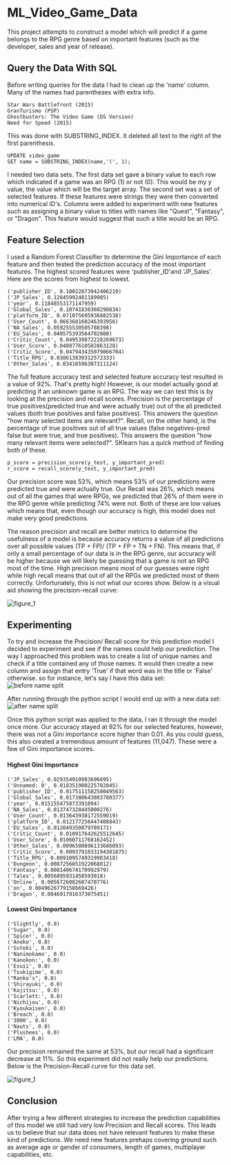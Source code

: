 # ML_Video_Game_Data 
This project attempts to construct a model which will predict if a game belongs to the RPG genre based on important features (such as the developer, sales and year of release). 

## Query the Data With SQL 

Before writing queries for the data I had to clean up the 'name' column.  Many of the names had parentheses with extra info. 
```
Star Wars Battlefront (2015)
GranTurismo (PSP)
Ghostbusters: The Video Game (DS Version)
Need for Speed (2015)
```
This was done with SUBSTRING_INDEX.  It deleted all text to the right of the first parenthesis.   
```
UPDATE video_game
SET name = SUBSTRING_INDEX(name,'(', 1);
```
I needed two data sets.  The first data set gave a binary value to each row which indicated if a game was an RPG (1) or not (0).  This would be my y value, the value which will be the target array.  The second set was a set of selected features.  If these features were strings they were then converted into numerical ID's.  Columns were added to experiment with new features such as assigning a binary value to titles with names like "Quest", "Fantasy", or "Dragon". This feature would suggest that such a title would be an RPG.

## Feature Selection
I used a Random Forest Classifier to determine the Gini Importance of each feature and then tested the prediction accuracy of the most important features.  The highest scored features were 'publisher_ID'and 'JP_Sales'.  Here are the scores from highest to lowest. 
```
('publisher_ID', 0.18022073942406219)
('JP_Sales', 0.12845992481189905)
('year', 0.11848553171147959)
('Global_Sales', 0.10741830360290834)
('platform_ID', 0.071075695936882538)
('User_Count', 0.066368160246393956)
('NA_Sales', 0.059255530505788398)
('EU_Sales', 0.049575393564702808)
('Critic_Count', 0.049539872228269673)
('User_Score', 0.048877610502863128)
('Critic_Score', 0.047943435079066704)
('Title_RPG', 0.038613839312572333)
('Other_Sales', 0.03416596307311124)
```
The full feature accuracy test and selected feature accuracy test resulted in a value of 92%.  That's pretty high! However, is our model actually good at predicting if an unknown game is an RPG.  The way we can test this is by looking at the precision and recall scores.  Precision is the percentage of true positives(predicted true and were actually true) out of the all predicted values (both true positives and false positives).  This answers the question "how many selected items are relevant?".  Recall, on the other hand, is the percentage of true positives out of all true values (false negatives-pred false but were true, and true positives).  This answers the question "how many relevant items were selected?".  SKlearn has a quick method of finding both of these.
```
p_score = precision_score(y_test, y_important_pred)
r_score = recall_score(y_test, y_important_pred)
```
Our precision score was 53%, which means 53% of our predictions were predicted true and were actually true. Our Recall was 26%, which means out of all the games that were RPGs, we predicted that 26% of them were in the RPG genre while predicting 74% were not.  Both of these are low values which means that, even though our accuracy is high, this model does not make very good predictions.  

The reason precision and recall are better metrics to determine the usefulness of a model is because accuracy returns a value of all predictions over all possible values (TP + FP)/ (TP + FP + TN + FN).  This means that, if only a small percentage of our data is in the RPG genre, our accuracy will be higher because we will likely be guessing that a game is not an RPG most of the time.  High precision means most of our guesses were right while high recall means that out of all the RPGs we predicted most of them correctly.  Unfortunately, this is not what our scores show.  Below is a visual aid showing the precision-recall curve: 

![figure_1](https://user-images.githubusercontent.com/34482822/37307147-58aa713e-2610-11e8-90ab-89fd88181bdd.png)

## Experimenting
To try and increase the Precision/ Recall score for this prediction model I decided to experiment and see if the names could help our prediction.  The way I approached this problem was to create a list of unique names and check if a title contained any of those names.  It would then create a new column and assign that entry 'True' if that word was in the title or 'False' otherwise.  so for instance, let's say I have this data set:  
![before name split](https://user-images.githubusercontent.com/34482822/37256623-bfc2b13e-2533-11e8-8206-c215156ed72c.png)

After running through the python script I would end up with a new data set:
![after name split](https://user-images.githubusercontent.com/34482822/37256629-d3abf0a2-2533-11e8-9b50-02443bef3c07.png)

Once this python script was applied to the data, I ran it through the model once more.  Our accuracy stayed at 92% for our selected features, however, there was not a Gini importance score higher than 0.01. As you could guess, this also created a tremendous amount of features (11,047).  These were a few of Gini importance scores.
#### Highest Gini Importance 
```
('JP_Sales', 0.029354910983696695)
('Unnamed: 0', 0.018351900225702045)
('publisher_ID', 0.017511158250049563)
('Global_Sales', 0.017380643803780377)
('year', 0.015155475873391094)
('NA_Sales', 0.013747328445000276)
('User_Count', 0.013643938172559019)
('platform_ID', 0.012177256447408843)
('EU_Sales', 0.012049350879789171)
('Critic_Count', 0.010917642625512645)
('User_Score', 0.01060711768162452)
('Other_Sales', 0.0096580896133686093)
('Critic_Score', 0.0093791033194381875)
('Title_RPG', 0.0091095749319983418)
('Dungeon', 0.0087256851922068012)
('Fantasy', 0.008140674170992979)
('Tales', 0.0056895931458593018)
('Online', 0.0056726082607470776)
('on', 0.0049626779158669426)
('Dragon', 0.0046917916373075451)
```

#### Lowest Gini Importance
```
('Slightly', 0.0)
('Sugar', 0.0)
('Spice!', 0.0)
('Anoko', 0.0)
('Suteki', 0.0)
('Nanimokamo', 0.0)
('Kanokon:', 0.0)
('Esuii', 0.0)
('Tsukigime', 0.0)
("Ranko's", 0.0)
('Shirayuki', 0.0)
('Kajitsu:', 0.0)
('Scarlett:', 0.0)
('Nichijou', 0.0)
('Kyoukaisen', 0.0)
('Breach', 0.0)
('3000', 0.0)
('Nauts', 0.0)
('Plushees', 0.0)
('LMA', 0.0)
```
Our precision remained the same at 53%, but our recall had a significant decrease at 11%.  So this experiment did not really help our predictions.  Below is the Precision-Recall curve for this data set.

![figure_1](https://user-images.githubusercontent.com/34482822/37310459-56cd2cf8-261a-11e8-94b3-b1eb537e1dec.png)

## Conclusion 
After trying a few different strategies to increase the prediction capabilities of this model we still had very low Precision and Recall scores.  This leads us to believe that our data does not have relevant features to make these kind of predictions.  We need new features prehaps covering ground such as average age or gender of consumers, length of games, multiplayer capabilities, etc.
